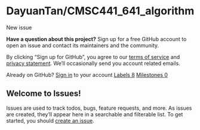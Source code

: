 # DayuanTan/CMSC441\_641\_algorithm

 New issue

 **Have a question about this project?** Sign up for a free GitHub account to open an issue and contact its maintainers and the community.

By clicking “Sign up for GitHub”, you agree to our [terms of service](https://help.github.com/terms) and [privacy statement](https://help.github.com/privacy). We’ll occasionally send you account related emails.

 Already on GitHub? [Sign in](https://github.com/login?return_to=%2FDayuanTan%2FCMSC441_641_algorithm%2Fissues%2Fnew) to your account [Labels 8](https://github.com/DayuanTan/CMSC441_641_algorithm/labels) [Milestones 0](https://github.com/DayuanTan/CMSC441_641_algorithm/milestones)

## Welcome to Issues!

Issues are used to track todos, bugs, feature requests, and more. As issues are created, they’ll appear here in a searchable and filterable list. To get started, you should [create an issue](https://github.com/DayuanTan/CMSC441_641_algorithm/issues/new).

